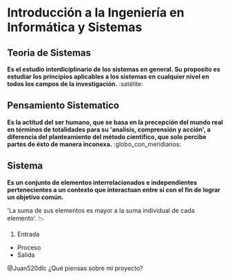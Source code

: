 # Introducción a la Ingeniería en Informática y Sistemas
## Teoria de Sistemas 
**Es el estudio interdiciplinario de los sistemas en general. Su proposito es estudiar los principios aplicables a los sistemas en cualquier nivel en todos los campos de la investigación.** :satélite:

## Pensamiento Sistematico
**Es la actitud del ser humano, que se basa en la precepción del mundo real en términos de totalidades para su 'analisis, comprensión y acción', a diferencia del planteamiento del método cientifico, que solo percibe partes de ésto de manera inconexa.** :globo_con_meridianos:

## Sistema
**Es un conjunto de elementos interrelacionados e independientes pertenecientes a un contexto que interactuan entre sí con el fin de lograr un objetivo común.** 

'La suma de sus elementos es mayor a la suma individual de cada elemento'. :chart_with_downwards_trend:
1. Entrada 
  - Proceso
   - Salida

 @Juan520dlc ¿Qué piensas sobre mi proyecto?

